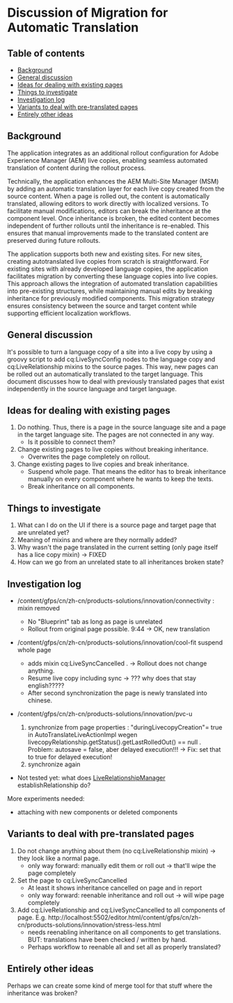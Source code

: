 # Discussion of Migration for Automatic Translation

## Table of contents

- [Background](#background)
- [General discussion](#general-discussion)
- [Ideas for dealing with existing pages](#ideas-for-dealing-with-existing-pages)
- [Things to investigate](#things-to-investigate)
- [Investigation log](#investigation-log)
- [Variants to deal with pre-translated pages](#variants-to-deal-with-pre-translated-pages)
- [Entirely other ideas](#entirely-other-ideas)

## Background

The application integrates as an additional rollout configuration for Adobe Experience Manager (AEM) live copies,
enabling seamless automated translation of content during the rollout process.

Technically, the application enhances the AEM Multi-Site Manager (MSM) by adding an automatic translation layer for each
live copy created from the source content. When a page is rolled out, the content is automatically translated, allowing
editors to work directly with localized versions. To facilitate manual modifications, editors can break the inheritance
at the component level. Once inheritance is broken, the edited content becomes independent of further rollouts until the
inheritance is re-enabled. This ensures that manual improvements made to the translated content are preserved during
future rollouts.

The application supports both new and existing sites. For new sites, creating autotranslated live copies from scratch is
straightforward. For existing sites with already developed language copies, the application facilitates migration by
converting these language copies into live copies. This approach allows the integration of automated translation
capabilities into pre-existing structures, while maintaining manual edits by breaking inheritance for previously
modified components. This migration strategy ensures consistency between the source and target content while supporting
efficient localization workflows.

## General discussion

It's possible to turn a language copy of a site into a live copy by using a groovy script to add
cq:LiveSyncConfig nodes to the language copy and cq:LiveRelationship mixins to the source pages. This way, new pages
can be rolled out an automatically translated to the target language. This document discusses how to deal with
previously translated pages that exist independently in the source language and target language.

## Ideas for dealing with existing pages

1. Do nothing. Thus, there is a page in the source language site and a page in the target language site. The pages are
   not connected in any way.
    - Is it possible to connect them?
2. Change existing pages to live copies without breaking inheritance.
    - Overwrites the page completely on rollout.
3. Change existing pages to live copies and break inheritance.
    - Suspend whole page. That means the editor has to break inheritance manually on every component where he wants
      to keep the texts.
    - Break inheritance on all components.

## Things to investigate

1. What can I do on the UI if there is a source page and target page that are unrelated yet?
2. Meaning of mixins and where are they normally added?
3. Why wasn't the page translated in the current setting (only page itself has a lice copy mixin) -> FIXED
4. How can we go from an unrelated state to all inheritances broken state?

## Investigation log

- /content/gfps/cn/zh-cn/products-solutions/innovation/connectivity : mixin removed
    - No "Blueprint" tab as long as page is unrelated
    - Rollout from original page possible. 9:44 -> OK, new translation
- /content/gfps/cn/zh-cn/products-solutions/innovation/cool-fit suspend whole page
    - adds mixin cq:LiveSyncCancelled . -> Rollout does not change anything.
    - Resume live copy including sync -> ??? why does that stay english?????
    - After second synchronization the page is newly translated into chinese.
- /content/gfps/cn/zh-cn/products-solutions/innovation/pvc-u
    1. synchronize from page properties : "duringLivecopyCreation"= true in AutoTranslateLiveActionImpl wegen
       livecopyRelationship.getStatus().getLastRolledOut() == null . Problem: autosave = false, aber delayed
       execution!!!
       -> Fix: set that to true for delayed execution!
    2. synchronize again

- Not tested yet: what does
  [LiveRelationshipManager](https://developer.adobe.com/experience-manager/reference-materials/6-5/javadoc/com/day/cq/wcm/msm/api/LiveRelationshipManager.html)
  establishRelationship do?

More experiments needed:

- attaching with new components or deleted components

## Variants to deal with pre-translated pages

1. Do not change anything about them (no cq:LiveRelationship mixin) -> they look like a normal page.
    - only way forward: manually edit them or roll out -> that'll wipe the page completely
2. Set the page to cq:LiveSyncCancelled
    - At least it shows inheritance cancelled on page and in report
    - only way forward: reenable inheritance and roll out -> will wipe page completely
3. Add cq:LiveRelationship and cq:LiveSyncCancelled to all components of page. E.g.
   http://localhost:5502/editor.html/content/gfps/cn/zh-cn/products-solutions/innovation/stress-less.html
    - needs reenabling inheritance on all components to get translations. BUT: translations have been checked /
      written by hand.
    - Perhaps workflow to reenable all and set all as properly translated?

## Entirely other ideas

Perhaps we can create some kind of merge tool for that stuff where the inheritance was broken?

